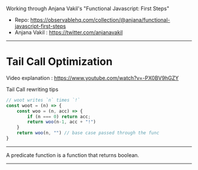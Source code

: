Working through Anjana Vakil's "Functional Javascript: First Steps"

- Repo: https://observablehq.com/collection/@anjana/functional-javascript-first-steps
- Anjana Vakil : https://twitter.com/anjanavakil

---

# Tail Call Optimization

Video explanation : https://www.youtube.com/watch?v=-PX0BV9hGZY

Tail Call rewriting tips 
```javascript
// woot writes `n` times `!`
const woot = (n) => {
	const woo = (n, acc) => {
		if (n === 0) return acc;
		return woo(n-1, acc + "!")
	}
	return woo(n, "") // base case passed through the func
}
```

---

A predicate function is a function that returns boolean.

---
